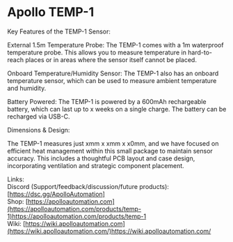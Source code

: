 # Apollo TEMP-1



Key Features of the TEMP-1 Sensor:

External 1.5m Temperature Probe: The TEMP-1 comes with a 1m waterproof temperature probe. This allows you to measure temperature in hard-to-reach places or in areas where the sensor itself cannot be placed.

Onboard Temperature/Humidity Sensor: The TEMP-1 also has an onboard temperature sensor, which can be used to measure ambient temperature and humidity.

Battery Powered: The TEMP-1 is powered by a 600mAh rechargeable battery, which can last up to x weeks on a single charge. The battery can be recharged via USB-C.


Dimensions & Design: 

The TEMP-1 measures just xmm x xmm x x0mm, and we have focused on efficient heat management within this small package to maintain sensor accuracy. This includes a thoughtful PCB layout and case design, incorporating ventilation and strategic component placement. 

Links: \
Discord (Support/feedback/discussion/future products): [https://dsc.gg/ApolloAutomation] \
Shop: [https://apolloautomation.com](https://apolloautomation.com/products/temp-1)https://apolloautomation.com/products/temp-1 \
Wiki: [https://wiki.apolloautomation.com](https://wiki.apolloautomation.com/)https://wiki.apolloautomation.com/ 
